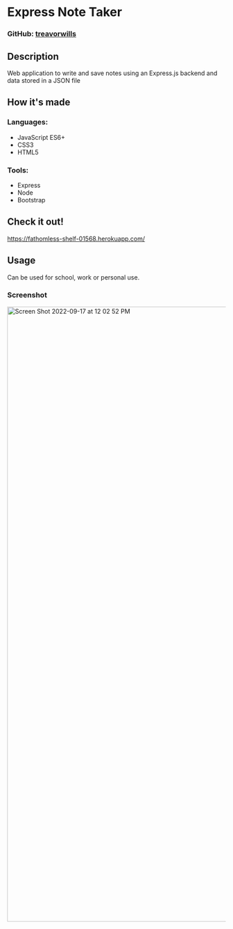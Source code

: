 # Express Note Taker
### GitHub: [ treavorwills ]( https://github.com/treavorwills )
## Description
Web application to write and save notes using an Express.js backend and data stored in a JSON file

## How it's made
### Languages:
- JavaScript ES6+
- CSS3
- HTML5

### Tools: 
- Express
- Node 
- Bootstrap

## Check it out!
[ https://fathomless-shelf-01568.herokuapp.com/ ]( https://fathomless-shelf-01568.herokuapp.com/ )

## Usage
Can be used for school, work or personal use.
### Screenshot
<img width="1415" alt="Screen Shot 2022-09-17 at 12 02 52 PM" src="https://user-images.githubusercontent.com/25040852/190870499-66472360-e883-4f3c-8693-563d31dcebb4.png">
